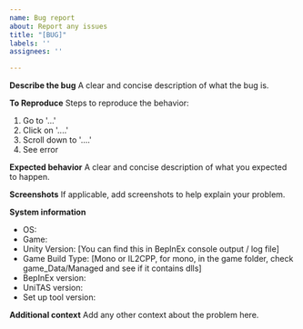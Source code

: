 ```yaml
---
name: Bug report
about: Report any issues
title: "[BUG]"
labels: ''
assignees: ''

---
```


**Describe the bug**
A clear and concise description of what the bug is.

**To Reproduce**
Steps to reproduce the behavior:
1. Go to '...'
2. Click on '....'
3. Scroll down to '....'
4. See error

**Expected behavior**
A clear and concise description of what you expected to happen.

**Screenshots**
If applicable, add screenshots to help explain your problem.

**System information**
- OS: 
- Game: 
- Unity Version: [You can find this in BepInEx console output / log file]
- Game Build Type: [Mono or IL2CPP, for mono, in the game folder, check game_Data/Managed and see if it contains dlls]
- BepInEx version: 
- UniTAS version: 
- Set up tool version: 

**Additional context**
Add any other context about the problem here.
